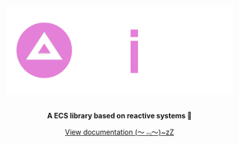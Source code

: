 <div align="center">
    <br>
    <img src="/docs/assets/home/logo-dark-theme.svg" alt="Prism" width="450">
    <br><br>
    <p><strong>A ECS library based on reactive systems 🧸</strong></p>
    <a href="https://0jewell.github.io/Prism/">
        View documentation (～﹃～)~zZ
    </a>
    <br><br>
</div>

